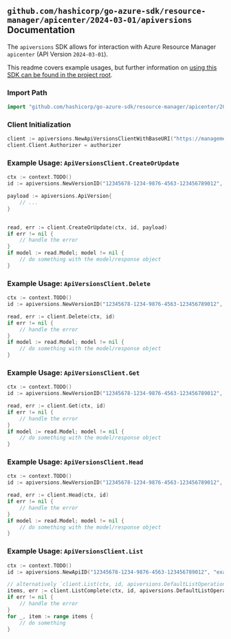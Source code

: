 
## `github.com/hashicorp/go-azure-sdk/resource-manager/apicenter/2024-03-01/apiversions` Documentation

The `apiversions` SDK allows for interaction with Azure Resource Manager `apicenter` (API Version `2024-03-01`).

This readme covers example usages, but further information on [using this SDK can be found in the project root](https://github.com/hashicorp/go-azure-sdk/tree/main/docs).

### Import Path

```go
import "github.com/hashicorp/go-azure-sdk/resource-manager/apicenter/2024-03-01/apiversions"
```


### Client Initialization

```go
client := apiversions.NewApiVersionsClientWithBaseURI("https://management.azure.com")
client.Client.Authorizer = authorizer
```


### Example Usage: `ApiVersionsClient.CreateOrUpdate`

```go
ctx := context.TODO()
id := apiversions.NewVersionID("12345678-1234-9876-4563-123456789012", "example-resource-group", "serviceName", "workspaceName", "apiName", "versionName")

payload := apiversions.ApiVersion{
	// ...
}


read, err := client.CreateOrUpdate(ctx, id, payload)
if err != nil {
	// handle the error
}
if model := read.Model; model != nil {
	// do something with the model/response object
}
```


### Example Usage: `ApiVersionsClient.Delete`

```go
ctx := context.TODO()
id := apiversions.NewVersionID("12345678-1234-9876-4563-123456789012", "example-resource-group", "serviceName", "workspaceName", "apiName", "versionName")

read, err := client.Delete(ctx, id)
if err != nil {
	// handle the error
}
if model := read.Model; model != nil {
	// do something with the model/response object
}
```


### Example Usage: `ApiVersionsClient.Get`

```go
ctx := context.TODO()
id := apiversions.NewVersionID("12345678-1234-9876-4563-123456789012", "example-resource-group", "serviceName", "workspaceName", "apiName", "versionName")

read, err := client.Get(ctx, id)
if err != nil {
	// handle the error
}
if model := read.Model; model != nil {
	// do something with the model/response object
}
```


### Example Usage: `ApiVersionsClient.Head`

```go
ctx := context.TODO()
id := apiversions.NewVersionID("12345678-1234-9876-4563-123456789012", "example-resource-group", "serviceName", "workspaceName", "apiName", "versionName")

read, err := client.Head(ctx, id)
if err != nil {
	// handle the error
}
if model := read.Model; model != nil {
	// do something with the model/response object
}
```


### Example Usage: `ApiVersionsClient.List`

```go
ctx := context.TODO()
id := apiversions.NewApiID("12345678-1234-9876-4563-123456789012", "example-resource-group", "serviceName", "workspaceName", "apiName")

// alternatively `client.List(ctx, id, apiversions.DefaultListOperationOptions())` can be used to do batched pagination
items, err := client.ListComplete(ctx, id, apiversions.DefaultListOperationOptions())
if err != nil {
	// handle the error
}
for _, item := range items {
	// do something
}
```
